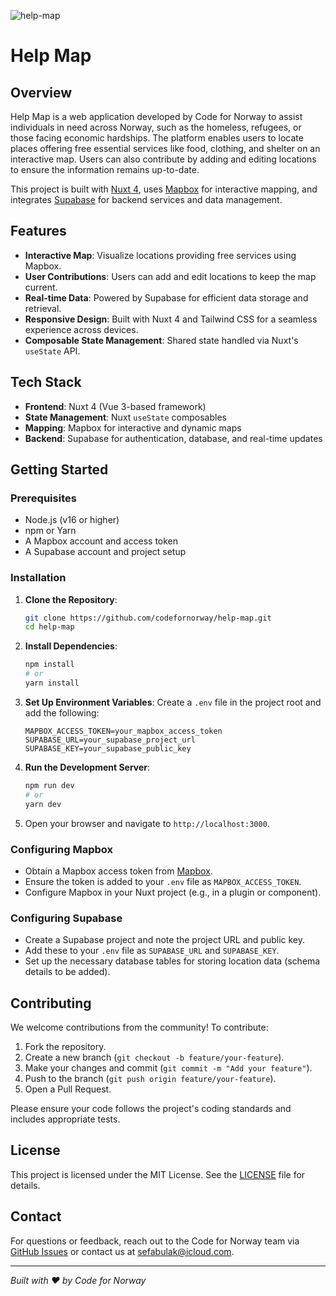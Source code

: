 ![help-map](https://github.com/user-attachments/assets/8d539bc3-9ee4-4b20-a374-f51e88e7851f)

# Help Map

## Overview

Help Map is a web application developed by Code for Norway to assist individuals in need across Norway, such as the homeless, refugees, or those facing economic hardships. The platform enables users to locate places offering free essential services like food, clothing, and shelter on an interactive map. Users can also contribute by adding and editing locations to ensure the information remains up-to-date.

This project is built with [Nuxt 4](https://nuxt.com/), uses [Mapbox](https://www.mapbox.com/) for interactive mapping, and integrates [Supabase](https://supabase.com/) for backend services and data management.

## Features

- **Interactive Map**: Visualize locations providing free services using Mapbox.
- **User Contributions**: Users can add and edit locations to keep the map current.
- **Real-time Data**: Powered by Supabase for efficient data storage and retrieval.
- **Responsive Design**: Built with Nuxt 4 and Tailwind CSS for a seamless experience across devices.
- **Composable State Management**: Shared state handled via Nuxt's `useState` API.

## Tech Stack

- **Frontend**: Nuxt 4 (Vue 3-based framework)
- **State Management**: Nuxt `useState` composables
- **Mapping**: Mapbox for interactive and dynamic maps
- **Backend**: Supabase for authentication, database, and real-time updates

## Getting Started

### Prerequisites

- Node.js (v16 or higher)
- npm or Yarn
- A Mapbox account and access token
- A Supabase account and project setup

### Installation

1. **Clone the Repository**:

   ```bash
   git clone https://github.com/codefornorway/help-map.git
   cd help-map
   ```

2. **Install Dependencies**:

   ```bash
   npm install
   # or
   yarn install
   ```

3. **Set Up Environment Variables**:
   Create a `.env` file in the project root and add the following:

   ```
   MAPBOX_ACCESS_TOKEN=your_mapbox_access_token
   SUPABASE_URL=your_supabase_project_url
   SUPABASE_KEY=your_supabase_public_key
   ```

4. **Run the Development Server**:

   ```bash
   npm run dev
   # or
   yarn dev
   ```

5. Open your browser and navigate to `http://localhost:3000`.

### Configuring Mapbox

- Obtain a Mapbox access token from [Mapbox](https://www.mapbox.com/).
- Ensure the token is added to your `.env` file as `MAPBOX_ACCESS_TOKEN`.
- Configure Mapbox in your Nuxt project (e.g., in a plugin or component).

### Configuring Supabase

- Create a Supabase project and note the project URL and public key.
- Add these to your `.env` file as `SUPABASE_URL` and `SUPABASE_KEY`.
- Set up the necessary database tables for storing location data (schema details to be added).

## Contributing

We welcome contributions from the community! To contribute:

1. Fork the repository.
2. Create a new branch (`git checkout -b feature/your-feature`).
3. Make your changes and commit (`git commit -m "Add your feature"`).
4. Push to the branch (`git push origin feature/your-feature`).
5. Open a Pull Request.

Please ensure your code follows the project's coding standards and includes appropriate tests.

## License

This project is licensed under the MIT License. See the [LICENSE](LICENSE) file for details.

## Contact

For questions or feedback, reach out to the Code for Norway team via [GitHub Issues](https://github.com/codefornorway/help-map/issues) or contact us at sefabulak@icloud.com.

---

_Built with ❤️ by Code for Norway_
